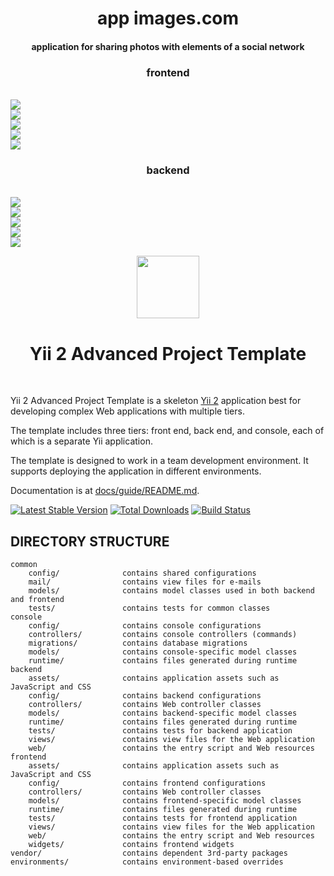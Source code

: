 <p align="center">
    <h1 align="center">app images.com</h1>
    <h4 align="center">application for sharing photos with elements of a social network</h4>
    <h3 align="center">frontend</h3>
    <br>
    <img src="https://github.com/Hodym/images-in-README/blob/master/yii2-advanced/FireShot%20Capture%20015%20-%20Login%20-%20images.com.png">
    <br>
    <img src="https://github.com/Hodym/images-in-README/blob/master/yii2-advanced/FireShot%20Capture%20003%20-%20Newsfeed%20-%20images.com.png">
    <br>
    <img src="https://github.com/Hodym/images-in-README/blob/master/yii2-advanced/FireShot%20Capture%20018%20-%20Robert%20Downey%20Jr%20-%20images.com.png">
    <br>
    <img src="https://github.com/Hodym/images-in-README/blob/master/yii2-advanced/FireShot%20Capture%20006%20-%20Robert%20Downey%20Jr%20-%20images.com.png">
    <br>
    <img src="https://github.com/Hodym/images-in-README/blob/master/yii2-advanced/FireShot%20Capture%20012%20-%20%20-%20images.com.png">
    <br>
    <h3 align="center">backend</h3>
    <br>
    <img src="https://github.com/Hodym/images-in-README/blob/master/yii2-advanced/FireShot%20Capture%20021%20-%20Login%20-%20admin.images.com.png">
    <br>
    <img src="https://github.com/Hodym/images-in-README/blob/master/yii2-advanced/FireShot%20Capture%20024%20-%20My%20Yii%20Application%20-%20admin.images.com.png">
    <br>
    <img src="https://github.com/Hodym/images-in-README/blob/master/yii2-advanced/FireShot%20Capture%20027%20-%20Posts%20-%20admin.images.com.png">
    <br>
    <img src="https://github.com/Hodym/images-in-README/blob/master/yii2-advanced/FireShot%20Capture%20030%20-%205%20-%20admin.images.com.png">
    <br>
    <img src="https://github.com/Hodym/images-in-README/blob/master/yii2-advanced/FireShot%20Capture%20033%20-%20Users%20-%20admin.images.com.png">
</p>

<p align="center">
    <a href="https://github.com/yiisoft" target="_blank">
        <img src="https://avatars0.githubusercontent.com/u/993323" height="100px">
    </a>
    <h1 align="center">Yii 2 Advanced Project Template</h1>
    <br>
</p>

Yii 2 Advanced Project Template is a skeleton [Yii 2](http://www.yiiframework.com/) application best for
developing complex Web applications with multiple tiers.

The template includes three tiers: front end, back end, and console, each of which
is a separate Yii application.

The template is designed to work in a team development environment. It supports
deploying the application in different environments.

Documentation is at [docs/guide/README.md](docs/guide/README.md).

[![Latest Stable Version](https://img.shields.io/packagist/v/yiisoft/yii2-app-advanced.svg)](https://packagist.org/packages/yiisoft/yii2-app-advanced)
[![Total Downloads](https://img.shields.io/packagist/dt/yiisoft/yii2-app-advanced.svg)](https://packagist.org/packages/yiisoft/yii2-app-advanced)
[![Build Status](https://travis-ci.com/yiisoft/yii2-app-advanced.svg?branch=master)](https://travis-ci.com/yiisoft/yii2-app-advanced)

DIRECTORY STRUCTURE
-------------------

```
common
    config/              contains shared configurations
    mail/                contains view files for e-mails
    models/              contains model classes used in both backend and frontend
    tests/               contains tests for common classes    
console
    config/              contains console configurations
    controllers/         contains console controllers (commands)
    migrations/          contains database migrations
    models/              contains console-specific model classes
    runtime/             contains files generated during runtime
backend
    assets/              contains application assets such as JavaScript and CSS
    config/              contains backend configurations
    controllers/         contains Web controller classes
    models/              contains backend-specific model classes
    runtime/             contains files generated during runtime
    tests/               contains tests for backend application    
    views/               contains view files for the Web application
    web/                 contains the entry script and Web resources
frontend
    assets/              contains application assets such as JavaScript and CSS
    config/              contains frontend configurations
    controllers/         contains Web controller classes
    models/              contains frontend-specific model classes
    runtime/             contains files generated during runtime
    tests/               contains tests for frontend application
    views/               contains view files for the Web application
    web/                 contains the entry script and Web resources
    widgets/             contains frontend widgets
vendor/                  contains dependent 3rd-party packages
environments/            contains environment-based overrides
```
